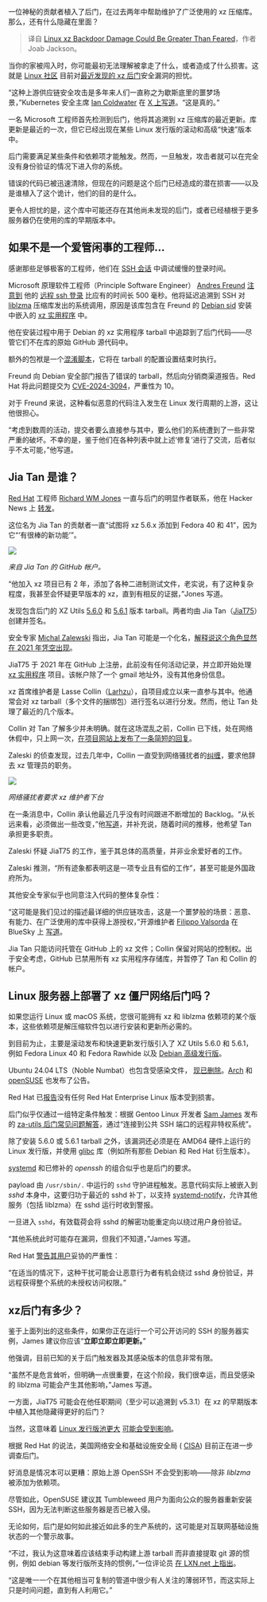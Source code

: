 
<!--
title: Linux xz后门的破坏可能比想象的更大
cover: https://cdn.thenewstack.io/media/2024/03/11d74142-ren-wang-pnynuo0dt6s-unsplash-augmented.jpg
-->

一位神秘的贡献者植入了后门，在过去两年中帮助维护了广泛使用的 xz 压缩库。那么，还有什么隐藏在里面？

> 译自 [Linux xz Backdoor Damage Could Be Greater Than Feared](https://thenewstack.io/linux-xz-backdoor-damage-could-be-greater-than-feared/)，作者 Joab Jackson。

当你的家被闯入时，你可能最初无法理解被拿走了什么，或者造成了什么损害。这就是 [Linux 社区](https://thenewstack.io/Linux/) 目前对[最近发现的 xz 后门](https://thenewstack.io/malicious-code-in-linux-xz-libraries-endangers-ssh/)安全漏洞的担忧。

“这种上游供应链安全攻击是多年来人们一直称之为歇斯底里的噩梦场景，”Kubernetes 安全主席 [Ian Coldwater](https://www.linkedin.com/in/iancoldwater/) 在 [X 上写道](https://twitter.com/IanColdwater/status/1773797427603980393)。“这是真的。”

一名 Microsoft 工程师首先检测到后门，他将其追溯到 xz 压缩库的最近更新。库更新是最近的一次，但它已经出现在某些 Linux 发行版的滚动和高级“快速”版本中。

后门需要满足某些条件和依赖项才能触发。然而，一旦触发，攻击者就可以在完全没有身份验证的情况下进入你的系统。

错误的代码已被迅速清除，但现在的问题是这个后门已经造成的潜在损害——以及是谁植入了这个诡计，他们的目的是什么。

更令人担忧的是，这个库中可能还存在其他尚未发现的后门，或者已经植根于更多服务器仍在使用的库的早期版本中。

## 如果不是一个爱管闲事的工程师...

感谢那些足够极客的工程师，他们在 [SSH 会话](https://thenewstack.io/linux-run-a-single-command-across-multiple-servers-with-ssh/) 中调试缓慢的登录时间。

Microsoft 原理软件工程师（Principle Software Engineer） [Andres Freund](https://github.com/anarazel) [注意到](https://www.openwall.com/lists/oss-security/2024/03/29/4) 他的 [远程 ssh 登录](https://thenewstack.io/secure-remote-linux-server-logins-with-ssh-key-authentication/) 比应有的时间长 500 毫秒。他将延迟追溯到 SSH 对 [liblzma](https://tukaani.org/) 压缩库发出的系统调用，原因是该库包含在 Freund 的 [Debian sid](https://wiki.debian.org/DebianUnstable) 安装中嵌入的 [xz 实用程序](https://tukaani.org/) 中。

他在安装过程中用于 Debian 的 xz 实用程序 tarball 中追踪到了后门代码——尽管它们不在库的原始 GitHub 源代码中。

额外的包袱是一个[混淆脚本](https://gynvael.coldwind.pl/?lang=en&id=782)，它将在 tarball 的配置设置结束时执行。

Freund 向 Debian 安全部门报告了错误的 tarball，然后向分销商渠道报告。Red Hat 将此问题提交为 [CVE-2024-3094](https://access.redhat.com/security/cve/CVE-2024-3094)，严重性为 10。

对于 Freund 来说，这种看似恶意的代码注入发生在 Linux 发行周期的上游，这让他很担心。

“考虑到数周的活动，提交者要么直接参与其中，要么他们的系统遭到了一些非常严重的破坏。不幸的是，鉴于他们在各种列表中就上述‘修复’进行了交流，后者似乎不太可能，”他写道。

## Jia Tan 是谁？

[Red Hat](https://www.openshift.com/try?utm_content=inline+mention) 工程师 [Richard WM Jones](https://rwmj.wordpress.com/) 一直与后门的明显作者联系，他在 Hacker News 上 [转发](https://news.ycombinator.com/item?id=39865810)。

这位名为 Jia Tan 的贡献者一直“试图将 xz 5.6.x 添加到 Fedora 40 和 41”，因为它“‘有很棒的新功能’”。

![](https://cdn.thenewstack.io/media/2024/03/12d925be-jia_tan-150x150.jpg)

*来自 Jia Tan 的 GitHub 帐户。*

“他加入 xz 项目已有 2 年，添加了各种二进制测试文件，老实说，有了这种复杂程度，我甚至会怀疑更早版本的 xz，直到有相反的证据，”Jones 写道。

发现包含后门的 XZ Utils [5.6.0](https://github.com/tukaani-project/xz/releases/tag/v5.6.0) 和 [5.6.1](https://github.com/tukaani-project/xz/releases/tag/v5.6.1) 版本 tarball。两者均由 Jia Tan（[JiaT75](https://github.com/JiaT75)）创建并签名。

安全专家 [Michal Zalewski](https://lcamtuf.coredump.cx/) 指出，Jia Tan 可能是一个化名，[解释说这个角色显然在 2021 年凭空出现](https://lcamtuf.substack.com/p/technologist-vs-spy-the-xz-backdoor)。

JiaT75 于 2021 年在 GitHub 上注册，此前没有任何活动记录，并立即开始处理 [xz 实用程序](https://github.com/tukaani-project) 项目。该帐户除了一个 gmail 地址外，没有其他身份信息。

xz 首席维护者是 Lasse Collin（[Larhzu](https://github.com/Larhzu)），自项目成立以来一直参与其中。他通常会对 xz tarball（多个文件的捆绑包）进行签名以进行分发。然而，他让 Tan 处理了最近的几个版本。

Collin 对 Tan 了解多少并未明确。就在这场混乱之前，Collin 已下线，处在网络休假中，只上网一次，[在项目网站上发布了一条简短的回复](https://tukaani.org/xz-backdoor/)。

Zaleski 的侦查发现，过去几年中，Collin 一直受到网络骚扰者的[纠缠](https://www.mail-archive.com/xz-devel@tukaani.org/msg00566.html)，要求他辞去 xz 管理员的职务。

![](https://cdn.thenewstack.io/media/2024/03/469e4a89-xz-troll.png)

*网络骚扰者要求 xz 维护者下台*

在一条消息中，Collin 承认他最近几乎没有时间跟进不断增加的 Backlog。“从长远来看，必须做出一些改变，”他[写道](https://www.mail-archive.com/xz-devel@tukaani.org/msg00563.html)，并补充说，随着时间的推移，他希望 Tan 承担更多职责。

Zaleski 怀疑 JiaT75 的工作，鉴于其总体的高质量，并非业余爱好者的工作。

Zaleski 推测，“所有迹象都表明这是一项专业且有偿的工作”，甚至可能是外国政府所为。

其他安全专家似乎也同意注入代码的整体复杂性：

“这可能是我们见过的描述最详细的供应链攻击，这是一个噩梦般的场景：恶意、有能力、在广泛使用的库中获得上游授权，”开源维护者 [Filippo Valsorda](https://filippo.io/) 在 BlueSky 上 [写道](https://bsky.app/profile/filippo.abyssdomain.expert/post/3kouaom62oi2b)。

Jia Tan 只能访问托管在 GitHub 上的 xz 文件；Collin 保留对网站的控制权。出于安全考虑，GitHub 已禁用所有 xz 实用程序存储库，并暂停了 Tan 和 Collin 的帐户。

## Linux 服务器上部署了 xz 僵尸网络后门吗？

如果您运行 Linux 或 macOS 系统，您很可能拥有 xz 和 liblzma 依赖项的某个版本，这些依赖项是解压缩软件包以进行安装和更新所必需的。

到目前为止，主要是滚动发布和快速更新发行版引入了 XZ Utils 5.6.0 和 5.6.1，例如 Fedora Linux 40 和 Fedora Rawhide 以及 [Debian 高级发行版](https://lists.debian.org/debian-security-announce/2024/msg00057.html)。

Ubuntu 24.04 LTS（Noble Numbat）也包含受感染文件， [现已删除](https://discourse.ubuntu.com/t/xz-liblzma-security-update/43714/3)。[Arch](https://archlinux.org/news/the-xz-package-has-been-backdoored/) 和 [openSUSE](https://lwn.net/ml/opensuse-factory/5d7acd45-7021-4c09-8c0b-6f4b8797aecd@suse.com/) 也发布了公告。

Red Hat 已[报告](https://www.redhat.com/en/blog/urgent-security-alert-fedora-41-and-rawhide-users)没有任何 Red Hat Enterprise Linux 版本受到损害。

后门似乎仅通过一组特定条件触发：根据 Gentoo Linux 开发者 [Sam James](https://wiki.gentoo.org/wiki/User:Sam) 发布的 [za-utils 后门常见问题解答](https://gist.github.com/thesamesam/223949d5a074ebc3dce9ee78baad9e27)，通过“连接到公共 SSH 端口的远程非特权系统”。

除了安装 5.6.0 或 5.6.1 tarball 之外，该漏洞还必须是在 AMD64 硬件上运行的 Linux 发行版，并使用 [glibc](https://www.gnu.org/software/libc/) 库（例如所有那些 Debian 和 Red Hat 衍生版本）。

[systemd](https://thenewstack.io/systemds-lennart-poettering-wants-to-bring-linux-home-directories-into-the-21st-century/) 和已修补的 *openssh* 的组合似乎也是后门的要求。

payload 由 `/usr/sbin/.`  中运行的 `sshd` 守护进程触发。恶意代码实际上被嵌入到 *sshd* 本身中，这要归功于最近的 sshd 补丁，以支持 [systemd-notify](https://www.freedesktop.org/software/systemd/man/249/systemd-notify.html)，允许其他服务（包括 liblzma）在 sshd 运行时收到警报。

一旦进入 `sshd`，有效载荷会将 sshd 的解密功能重定向以绕过用户身份验证。

“其他系统此时可能存在漏洞，但我们不知道，”James 写道。

Red Hat [警告其用户](https://www.redhat.com/en/blog/urgent-security-alert-fedora-41-and-rawhide-users)妥协的严重性：

“在适当的情况下，这种干扰可能会让恶意行为者有机会绕过 sshd 身份验证，并远程获得整个系统的未授权访问权限。”

## xz后门有多少？

鉴于上面列出的这些条件，如果你正在运行一个可公开访问的 SSH 的服务器实例，James 建议你应该“**立即立即立即更新。**”

他强调，目前已知的关于后门触发器及其感染版本的信息非常有限。

“虽然不是危言耸听，但明确一点很重要，在这个阶段，我们很幸运，而且受感染的 liblzma 可能会产生其他影响，”James 写道。

一方面，JiaT75 可能会在他任职期间（至少可以追溯到 v5.3.1）在 xz 的早期版本中植入其他隐藏得更好的后门？

当然，这意味着 [Linux 发行版池更大](https://thenewstack.io/vendoring-why-you-still-have-overlooked-security-holes/) [可能会受到影响](https://thenewstack.io/chainguard-outdated-containers-accumulate-vulnerabilities/)。

根据 Red Hat 的说法，美国网络安全和基础设施安全局 ( [CISA](https://www.cisa.gov/)) 目前正在进一步调查后门。

好消息是情况本可以更糟：原始上游 OpenSSH 不会受到影响——除非 *liblzma* 被添加为依赖项。

尽管如此，OpenSUSE 建议其 Tumbleweed 用户为面向公众的服务器重新安装 SSH，因为无法判断这些服务器是否已被入侵。

无论如何，后门是如何如此接近如此多的生产系统的，这可能是对互联网基础设施状态的一个警示故事。

“不过，我认为这意味着应该结束手动构建上游 tarball 而非直接提取 git 源的惯例，例如 debian 等发行版所支持的惯例，”一位评论员 [在 LXN.net 上指出](https://lwn.net/Articles/967180/)。

“这是唯一一个在其他相当可复制的管道中很少有人关注的薄弱环节，而这实际上只是时间问题，直到有人利用它。”
